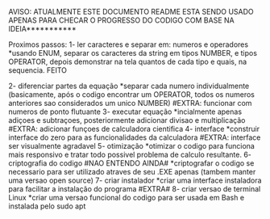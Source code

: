 AVISO: ATUALMENTE ESTE DOCUMENTO README ESTA SENDO USADO APENAS PARA CHECAR O PROGRESSO DO CODIGO COM BASE NA IDEIA***********


Proximos passos:
1- ler caracteres e separar em: numeros e operadores
    *usando ENUM, separar os caracteres da string em tipos NUMBER, e tipos OPERATOR, depois demonstrar na tela quantos de cada tipo e quais, na sequencia.
FEITO 


2- diferenciar partes da equação
    *separar cada numero individualmente (basicamente, após o codigo encontrar um OPERATOR, todos os numeros anteriores sao considerados um unico NUMBER)
    #EXTRA: funcionar com numeros de ponto flutuante
3- executar equação
    *incialmente apenas adiçoes e subtraçoes, posteriormente adicionar divisao e multiplicação
    #EXTRA: adicionar funçoes de calculadora cientifica
4- interface
    *construir interface do zero para as funcionalidades da calculadora
    #EXTRA: interface ser visualmente agradavel
5- otimização
    *otimizar o codigo para funciona mais responsivo e tratar todo possivel problema de calculo resultante.
6- criptografia do codigo
    #NAO ENTENDO AINDA# *criptografar o codigo se necessario para ser utilizado atraves de seu .EXE apenas (tambem manter uma versao open source)
7- criar instalador
    *criar uma interface instaladora para facilitar a instalação do programa
#EXTRA# 8- criar versao de terminal Linux
    *criar uma versao funcional do codigo para ser usada em Bash e instalada pelo sudo apt